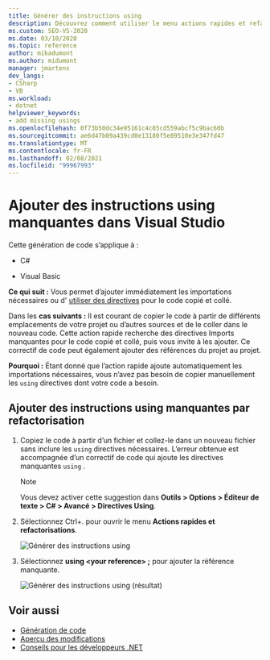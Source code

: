 ```yaml
---
title: Générer des instructions using
description: Découvrez comment utiliser le menu actions rapides et refactorisations pour ajouter immédiatement les importations nécessaires ou utiliser des directives pour le code copié et collé.
ms.custom: SEO-VS-2020
ms.date: 03/10/2020
ms.topic: reference
author: mikadumont
ms.author: midumont
manager: jmartens
dev_langs:
- CSharp
- VB
ms.workload:
- dotnet
helpviewer_keywords:
- add missing usings
ms.openlocfilehash: 0f73b50dc34e95161c4c85cd559abcf5c9bac60b
ms.sourcegitcommit: ae6d47b09a439cd0e13180f5e89510e3e347fd47
ms.translationtype: MT
ms.contentlocale: fr-FR
ms.lasthandoff: 02/08/2021
ms.locfileid: "99967993"
---
```

# <a name="add-missing-usings-in-visual-studio"></a>Ajouter des instructions using manquantes dans Visual Studio

Cette génération de code s’applique à :

- C#

- Visual Basic

**Ce qui suit :** Vous permet d’ajouter immédiatement les importations nécessaires ou d' [utiliser des directives](/dotnet/csharp/language-reference/keywords/using-directive) pour le code copié et collé.

Dans les **cas suivants :** Il est courant de copier le code à partir de différents emplacements de votre projet ou d’autres sources et de le coller dans le nouveau code. Cette action rapide recherche des directives Imports manquantes pour le code copié et collé, puis vous invite à les ajouter. Ce correctif de code peut également ajouter des références du projet au projet.

**Pourquoi :** Étant donné que l’action rapide ajoute automatiquement les importations nécessaires, vous n’avez pas besoin de copier manuellement les `using` directives dont votre code a besoin.

## <a name="add-missing-usings-refactoring"></a>Ajouter des instructions using manquantes par refactorisation

1. Copiez le code à partir d’un fichier et collez-le dans un nouveau fichier sans inclure les `using` directives nécessaires. L’erreur obtenue est accompagnée d’un correctif de code qui ajoute les directives manquantes `using` .

    > [!NOTE]
    > Vous devez activer cette suggestion dans **Outils > Options > Éditeur de texte > C# > Avancé > Directives Using**.

2. Sélectionnez Ctrl+. pour ouvrir le menu **Actions rapides et refactorisations**.

    ![Générer des instructions using](media/generate-using-codefix.png)

3. Sélectionnez **using \<your reference\> ;** pour ajouter la référence manquante.

    ![Générer des instructions using (résultat)](media/generate-using-result.png)

## <a name="see-also"></a>Voir aussi

- [Génération de code](../code-generation-in-visual-studio.md)
- [Aperçu des modifications](../../ide/preview-changes.md)
- [Conseils pour les développeurs .NET](../csharp-developer-productivity.md)
